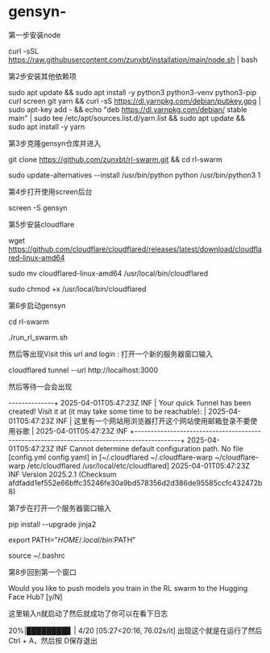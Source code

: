 # gensyn-
第一步安装node


curl -sSL https://raw.githubusercontent.com/zunxbt/installation/main/node.sh | bash


第2步安装其他依赖项



sudo apt update && sudo apt install -y python3 python3-venv python3-pip curl screen git yarn && curl -sS https://dl.yarnpkg.com/debian/pubkey.gpg | sudo apt-key add - && echo "deb https://dl.yarnpkg.com/debian/ stable main" | sudo tee /etc/apt/sources.list.d/yarn.list && sudo apt update && sudo apt install -y yarn



第3步克隆gensyn仓库并进入

git clone https://github.com/zunxbt/rl-swarm.git && cd rl-swarm

sudo update-alternatives --install /usr/bin/python python /usr/bin/python3 1

第4步打开使用screen后台


screen -S gensyn





第5步安装cloudflare

wget https://github.com/cloudflare/cloudflared/releases/latest/download/cloudflared-linux-amd64

sudo mv cloudflared-linux-amd64 /usr/local/bin/cloudflared


sudo chmod +x /usr/local/bin/cloudflared



第6步启动gensyn


cd rl-swarm

./run_rl_swarm.sh



然后等出现Visit this url and login : 打开一个新的服务器窗口输入


cloudflared tunnel --url http://localhost:3000


然后等待一会会出现




--------------+
2025-04-01T05:47:23Z INF |  Your quick Tunnel has been created! Visit it at (it may take some time to be reachable):  |
2025-04-01T05:47:23Z INF |  这里有一个网站用浏览器打开这个网站使用邮箱登录不要使用谷歌                                         |
2025-04-01T05:47:23Z INF +--------------------------------------------------------------------------------------------+
2025-04-01T05:47:23Z INF Cannot determine default configuration path. No file [config.yml config.yaml] in [~/.cloudflared ~/.cloudflare-warp ~/cloudflare-warp /etc/cloudflared /usr/local/etc/cloudflared]
2025-04-01T05:47:23Z INF Version 2025.2.1 (Checksum afdfadd1ef552e66bffc35246fe30a9bd578356d2d386de95585ccfc432472b8)


第7步在打开一个服务器窗口输入

pip install --upgrade jinja2

export PATH="$HOME/.local/bin:$PATH"


source ~/.bashrc




第8步回到第一个窗口


Would you like to push models you train in the RL swarm to the Hugging Face Hub? [y/N] 

这里输入n就启动了然后就成功了你可以在看下日志

 20%|████████▊                                   | 4/20 [05:27<20:16, 76.02s/it]
出现这个就是在运行了然后 Ctrl + A，然后按 D保存退出



